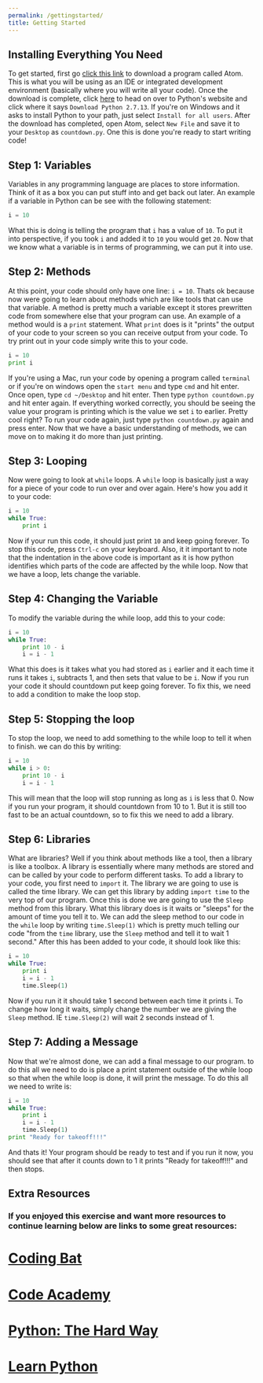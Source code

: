 ```yaml
---
permalink: /gettingstarted/
title: Getting Started
---
```


## Installing Everything You Need

To get started, first go [click this link](https://atom.io) to download a program called Atom. This is what you will be using as an IDE or integrated development environment (basically where you will write all your code). Once the download is complete, click [here](https://www.python.org/downloads/) to head on over to Python's website and click where it says `Download Python 2.7.13`. If you're on Windows and it asks to install Python to your path, just select `Install for all users`. After the download has completed, open Atom, select `New File` and save it to your `Desktop` as `countdown.py`. One this is done you're ready to start writing code!

## Step 1: Variables

Variables in any programming language are places to store information. Think of it as a box you can put stuff into and get back out later. An example if a variable in Python can be see with the following statement:
```python
i = 10
```
What this is doing is telling the program that `i` has a value of `10`. To put it into perspective, if you took `i` and added it to `10` you would get `20`. Now that we know what a variable is in terms of programming, we can put it into use.

## Step 2: Methods

At this point, your code should only have one line:
`i = 10`.
Thats ok because now were going to learn about methods which are like tools that can use that variable. A method is pretty much a variable except it stores prewritten code from somewhere else that your program can use. An example of a method would is a `print` statement. What `print` does is it "prints" the output of your code to your screen so you can receive output from your code. To try print out in your code simply write this to your code.
```python
i = 10
print i
```
If you're using a Mac, run your code by opening a program called `terminal` or if you're on windows open the `start menu` and type `cmd` and hit enter. Once open, type `cd ~/Desktop` and hit enter. Then type `python countdown.py` and hit enter again. If everything worked correctly, you should be seeing the value your program is printing which is the value we set `i` to earlier. Pretty cool right? To run your code again, just type `python countdown.py` again and press enter. Now that we have a basic understanding of methods, we can move on to making it do more than just printing.

## Step 3: Looping

Now were going to look at `while` loops. A `while` loop is basically just a way for a piece of your code to run over and over again. Here's how you add it to your code:
```python
i = 10
while True:
    print i
```
Now if your run this code, it should just print `10` and keep going forever. To stop this code, press `Ctrl-c` on your keyboard. Also, it it important to note that the indentation in the above code is important as it is how python identifies which parts of the code are affected by the while loop. Now that we have a loop, lets change the variable.

## Step 4: Changing the Variable

To modify the variable during the while loop, add this to your code:
```python
i = 10
while True:
    print 10 - i
    i = i - 1
```
What this does is it takes what you had stored as `i` earlier and it each time it runs it takes `i`, subtracts 1, and then sets that value to be `i`. Now if you run your code it should countdown put keep going forever. To fix this, we need to add a condition to make the loop stop.

## Step 5: Stopping the loop

To stop the loop, we need to add something to the while loop to tell it when to finish. we can do this by writing:
```python
i = 10
while i > 0:
    print 10 - i
    i = i - 1
```
This will mean that the loop will stop running as long as `i` is less that 0. Now if you run your program, it should countdown from 10 to 1. But it is still too fast to be an actual countdown, so to fix this we need to add a library.

## Step 6: Libraries

What are libraries? Well if you think about methods like a tool, then a library is like a toolbox. A library is essentially where many methods are stored and can be called by your code to perform different tasks. To add a library to your code, you first need to `import` it. The library we are going to use is called the time library. We can get this library by adding `import time` to the very top of our program. Once this is done we are going to use the `Sleep` method from this library. What this library does is it waits or "sleeps" for the amount of time you tell it to. We can add the sleep method to our code in the `while` loop by writing `time.Sleep(1)` which is pretty much telling our code "from the `time` library, use the `Sleep` method and tell it to wait 1 second." After this has been added to your code, it should look like this:
```python
i = 10
while True:
    print i
    i = i - 1
    time.Sleep(1)
```
Now if you run it it should take 1 second between each time it prints i. To change how long it waits, simply change the number we are giving the `Sleep` method. IE `time.Sleep(2)` will wait 2 seconds instead of 1.

## Step 7: Adding a Message

Now that we're almost done, we can add a final message to our program. to do this all we need to do is place a print statement outside of the while loop so that when the while loop is done, it will print the message. To do this all we need to write is:
```python
i = 10
while True:
    print i
    i = i - 1
    time.Sleep(1)
print "Ready for takeoff!!!"
```
And thats it! Your program should be ready to test and if you run it now, you should see that after it counts down to 1 it prints "Ready for takeoff!!!" and then stops.

## Extra Resources

### If you enjoyed this exercise and want more resources to continue learning below are links to some great resources:

# [Coding Bat](http://codingbat.com/python)
# [Code Academy](https://www.codecademy.com)
# [Python: The Hard Way](https://learnpythonthehardway.org/book/)
# [Learn Python](http://www.learnpython.org)
